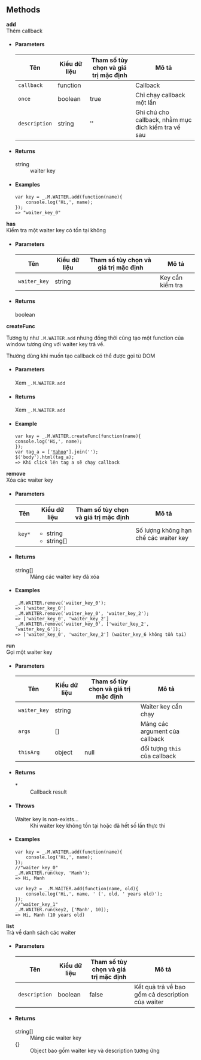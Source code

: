 ## Methods
<div class="panel panel-info">
    <div class="panel-heading"><strong>add</strong></div>
    <div class="panel-body">
        Thêm callback
    </div>
    <ul class="list-group">
        <li class="list-group-item">
            <h4>Parameters</h4>
            <table class="table table-striped">
                <thead>
                <tr>
                    <th>Tên</th>
                    <th>Kiểu dữ liệu</th>
                    <th>Tham số tùy chọn và giá trị mặc định</th>
                    <th>Mô tả</th>
                </tr>
                </thead>
                <tbody>
                <tr>
                    <td><code>callback</code></td>
                    <td>function</td>
                    <td></td>
                    <td>Callback</td>
                </tr>
                <tr>
                    <td><code>once</code></td>
                    <td>boolean</td>
                    <td>true</td>
                    <td>Chỉ chạy callback một lần</td>
                </tr>
                <tr>
                    <td><code>description</code></td>
                    <td>string</td>
                    <td>''</td>
                    <td>Ghi chú cho callback, nhằm mục đích kiểm tra về sau
                    </td>
                </tr>
                </tbody>
            </table>
        </li>
        <li class="list-group-item">
            <h4>Returns</h4>
            <dl class="dl-horizontal">
                <dt>string</dt>
                <dd>waiter key</dd>
            </dl>
        </li>
        <li class="list-group-item">
            <h4>Examples</h4>
<pre><code class="javascript">var key = _.M.WAITER.add(function(name){
    console.log('Hi,', name);
});
=> "waiter_key_0"</code></pre>
        </li>
    </ul>
</div>
<div class="panel panel-info">
    <div class="panel-heading"><strong>has</strong></div>
    <div class="panel-body">
        Kiểm tra một waiter key có tồn tại không
    </div>
    <ul class="list-group">
        <li class="list-group-item">
            <h4>Parameters</h4>
            <table class="table table-striped">
                <thead>
                <tr>
                    <th>Tên</th>
                    <th>Kiểu dữ liệu</th>
                    <th>Tham số tùy chọn và giá trị mặc định</th>
                    <th>Mô tả</th>
                </tr>
                </thead>
                <tbody>
                <tr>
                    <td><code>waiter_key</code></td>
                    <td>string</td>
                    <td></td>
                    <td>Key cần kiểm tra</td>
                </tr>
                </tbody>
            </table>
        </li>
        <li class="list-group-item">
            <h4>Returns</h4>
            <dl class="dl-horizontal">
                <dt>boolean</dt>
                <dd></dd>
            </dl>
        </li>
    </ul>
</div>
<div class="panel panel-info">
    <div class="panel-heading"><strong>createFunc</strong></div>
    <div class="panel-body">
        <p>Tương tự như <code>.M.WAITER.add</code> nhưng đồng thời cũng tạo một function của window tương ứng với waiter
            key trả về.</p>
        <p>Thường dùng khi muốn tạo callback có thể được gọi từ DOM</p>
    </div>
    <ul class="list-group">
        <li class="list-group-item">
            <h4>Parameters</h4>
            <div class="alert alert-info">
                Xem <code>_.M.WAITER.add</code>
            </div>
        </li>
        <li class="list-group-item">
            <h4>Returns</h4>
            <div class="alert alert-info">
                Xem <code>_.M.WAITER.add</code>
            </div>
        </li>
        <li class="list-group-item">
            <h4>Example</h4>
<pre><code class="javascript">var key = _.M.WAITER.createFunc(function(name){
console.log('Hi,', name);
});
var tag_a = ['<a href="javascript:', key,"('Manh')\">Yahoo</a>"].join('');
$('body').html(tag_a);
=> Khi click lên tag a sẽ chạy callback</code></pre>
        </li>
    </ul>
</div>
<div class="panel panel-info">
    <div class="panel-heading"><strong>remove</strong></div>
    <div class="panel-body">
        Xóa các waiter key
    </div>
    <ul class="list-group">
        <li class="list-group-item">
            <h4>Parameters</h4>
            <table class="table table-striped">
                <thead>
                <tr>
                    <th>Tên</th>
                    <th>Kiểu dữ liệu</th>
                    <th>Tham số tùy chọn và giá trị mặc định</th>
                    <th>Mô tả</th>
                </tr>
                </thead>
                <tbody>
                <tr>
                    <td><code>key*</code></td>
                    <td>
                        <ul>
                            <li>string</li>
                            <li>string[]</li>
                        </ul>
                    </td>
                    <td></td>
                    <td>Số lượng không hạn chế các waiter key</td>
                </tr>
                </tbody>
            </table>
        </li>
        <li class="list-group-item">
            <h4>Returns</h4>
            <dl class="dl-horizontal">
                <dt>string[]</dt>
                <dd>Mảng các waiter key đã xóa</dd>
            </dl>
        </li>
        <li class="list-group-item">
            <h4>Examples</h4>
<pre><code class="javascript">_.M.WAITER.remove('waiter_key_0');
=> ['waiter_key_0']
_.M.WAITER.remove('waiter_key_0', 'waiter_key_2');
=> ['waiter_key_0', 'waiter_key_2']
_.M.WAITER.remove('waiter_key_0', ['waiter_key_2', 'waiter_key_6']);
=> ['waiter_key_0', 'waiter_key_2'] (waiter_key_6 không tồn tại)</code></pre>
        </li>
    </ul>
</div>
<div class="panel panel-info">
    <div class="panel-heading"><strong>run</strong></div>
    <div class="panel-body">
        Gọi một waiter key
    </div>
    <ul class="list-group">
        <li class="list-group-item">
            <h4>Parameters</h4>
            <table class="table table-striped">
                <thead>
                <tr>
                    <th>Tên</th>
                    <th>Kiểu dữ liệu</th>
                    <th>Tham số tùy chọn và giá trị mặc định</th>
                    <th>Mô tả</th>
                </tr>
                </thead>
                <tbody>
                <tr>
                    <td><code>waiter_key</code></td>
                    <td>string</td>
                    <td></td>
                    <td>Waiter key cần chạy</td>
                </tr>
                <tr>
                    <td><code>args</code></td>
                    <td>[]</td>
                    <td></td>
                    <td>Mảng các argument của callback</td>
                </tr>
                <tr>
                    <td><code>thisArg</code></td>
                    <td>object</td>
                    <td>null</td>
                    <td>đối tượng <code>this</code> của callback</td>
                </tr>
                </tbody>
            </table>
        </li>
        <li class="list-group-item">
            <h4>Returns</h4>
            <dl class="dl-horizontal">
                <dt>*</dt>
                <dd>Callback result</dd>
            </dl>
        </li>
        <li class="list-group-item">
            <h4>Throws</h4>
            <dl class="dl-horizontal">
                <dt>Waiter key is non-exists...</dt>
                <dd>Khi waiter key không tồn tại hoặc đã hết số lần thực thi</dd>
            </dl>
        </li>
        <li class="list-group-item">
            <h4>Examples</h4>
<pre><code class="javascript">var key = _.M.WAITER.add(function(name){
    console.log('Hi,', name);
});
//"waiter_key_0"
_.M.WAITER.run(key, 'Manh');
=> Hi, Manh</code></pre>
<pre><code class="javascript">var key2 = _.M.WAITER.add(function(name, old){
    console.log('Hi,', name, ' (', old, ' years old)');
});
//"waiter_key_1"
_.M.WAITER.run(key2, ['Manh', 10]);
=> Hi, Manh (10 years old)</code></pre>
        </li>
    </ul>
</div>
<div class="panel panel-info">
    <div class="panel-heading"><strong>list</strong></div>
    <div class="panel-body">
        Trả về danh sách các waiter
    </div>
    <ul class="list-group">
        <li class="list-group-item">
            <h4>Parameters</h4>
            <table class="table table-striped">
                <thead>
                <tr>
                    <th>Tên</th>
                    <th>Kiểu dữ liệu</th>
                    <th>Tham số tùy chọn và giá trị mặc định</th>
                    <th>Mô tả</th>
                </tr>
                </thead>
                <tbody>
                <tr>
                    <td><code>description</code></td>
                    <td>boolean</td>
                    <td>false</td>
                    <td>Kết quả trả về bao gồm cả description của waiter</td>
                </tr>
                </tbody>
            </table>
        </li>
        <li class="list-group-item">
            <h4>Returns</h4>
            <dl class="dl-horizontal">
                <dt>string[]</dt>
                <dd>Mảng các waiter key</dd>
                <dt>{}</dt>
                <dd>Object bao gồm waiter key và description tương ứng</dd>
            </dl>
        </li>
    </ul>
</div>

